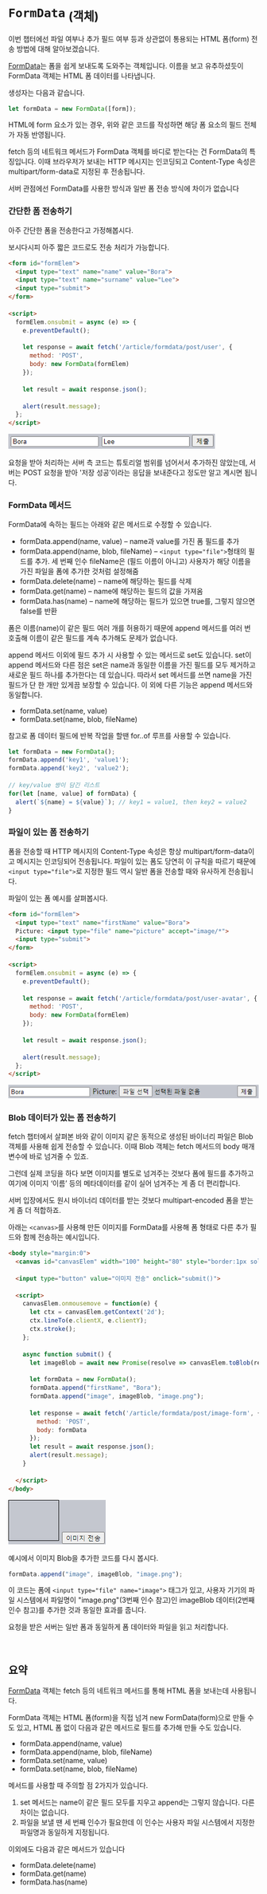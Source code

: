 `FormData` <sub>(객체)</sub>
============================

이번 챕터에선 파일 여부나 추가 필드 여부 등과 상관없이 통용되는 HTML 폼(form) 전송 방법에 대해 알아보겠습니다.

[FormData](https://xhr.spec.whatwg.org/#interface-formdata)는 폼을 쉽게 보내도록 도와주는 객체입니다. 이름을 보고 유추하셨듯이 FormData 객체는 HTML 폼 데이터를 나타냅니다.

생성자는 다음과 같습니다.
```javascript
let formData = new FormData([form]);
```

HTML에 form 요소가 있는 경우, 위와 같은 코드를 작성하면 해당 폼 요소의 필드 전체가 자동 반영됩니다.

fetch 등의 네트워크 메서드가 FormData 객체를 바디로 받는다는 건 FormData의 특징입니다. 이때 브라우저가 보내는 HTTP 메시지는 인코딩되고 Content-Type 속성은 multipart/form-data로 지정된 후 전송됩니다.

서버 관점에선 FormData를 사용한 방식과 일반 폼 전송 방식에 차이가 없습니다

### 간단한 폼 전송하기
아주 간단한 폼을 전송한다고 가정해봅시다.

보시다시피 아주 짧은 코드로도 전송 처리가 가능합니다.
```html
<form id="formElem">
  <input type="text" name="name" value="Bora">
  <input type="text" name="surname" value="Lee">
  <input type="submit">
</form>

<script>
  formElem.onsubmit = async (e) => {
    e.preventDefault();

    let response = await fetch('/article/formdata/post/user', {
      method: 'POST',
      body: new FormData(formElem)
    });

    let result = await response.json();

    alert(result.message);
  };
</script>
```

![sending-simple-form](../../images/03/03/02/sending-simple-form.png)

요청을 받아 처리하는 서버 측 코드는 튜토리얼 범위를 넘어서서 추가하진 않았는데, 서버는 POST 요청을 받아 '저장 성공’이라는 응답을 보내준다고 정도만 알고 계시면 됩니다.

### FormData 메서드
FormData에 속하는 필드는 아래와 같은 메서드로 수정할 수 있습니다.
- formData.append(name, value) – name과 value를 가진 폼 필드를 추가
- formData.append(name, blob, fileName) – `<input type="file">`형태의 필드를 추가. 세 번째 인수 fileName은 (필드 이름이 아니고) 사용자가 해당 이름을 가진 파일을 폼에 추가한 것처럼 설정해줌
- formData.delete(name) – name에 해당하는 필드를 삭제
- formData.get(name) – name에 해당하는 필드의 값을 가져옴
- formData.has(name) – name에 해당하는 필드가 있으면 true를, 그렇지 않으면 false를 반환

폼은 이름(name)이 같은 필드 여러 개를 허용하기 때문에 append 메서드를 여러 번 호출해 이름이 같은 필드를 계속 추가해도 문제가 없습니다.

append 메서드 이외에 필드 추가 시 사용할 수 있는 메서드로 set도 있습니다. set이 append 메서드와 다른 점은 set은 name과 동일한 이름을 가진 필드를 모두 제거하고 새로운 필드 하나를 추가한다는 데 있습니다. 따라서 set 메서드를 쓰면 name을 가진 필드가 단 한 개만 있게끔 보장할 수 있습니다. 이 외에 다른 기능은 append 메서드와 동일합니다.
- formData.set(name, value)
- formData.set(name, blob, fileName)

참고로 폼 데이터 필드에 반복 작업을 할땐 for..of 루프를 사용할 수 있습니다.
```javascript
let formData = new FormData();
formData.append('key1', 'value1');
formData.append('key2', 'value2');

// key/value 쌍이 담긴 리스트
for(let [name, value] of formData) {
  alert(`${name} = ${value}`); // key1 = value1, then key2 = value2
}
```

### 파일이 있는 폼 전송하기
폼을 전송할 때 HTTP 메시지의 Content-Type 속성은 항상 multipart/form-data이고 메시지는 인코딩되어 전송됩니다. 파일이 있는 폼도 당연히 이 규칙을 따르기 때문에 `<input type="file">`로 지정한 필드 역시 일반 폼을 전송할 때와 유사하게 전송됩니다.

파일이 있는 폼 예시를 살펴봅시다.
```html
<form id="formElem">
  <input type="text" name="firstName" value="Bora">
  Picture: <input type="file" name="picture" accept="image/*">
  <input type="submit">
</form>

<script>
  formElem.onsubmit = async (e) => {
    e.preventDefault();

    let response = await fetch('/article/formdata/post/user-avatar', {
      method: 'POST',
      body: new FormData(formElem)
    });

    let result = await response.json();

    alert(result.message);
  };
</script>
```

![sending-file-form](../../images/03/03/02/sending-file-form.png)

### Blob 데이터가 있는 폼 전송하기
fetch 챕터에서 살펴본 바와 같이 이미지 같은 동적으로 생성된 바이너리 파일은 Blob 객체를 사용해 쉽게 전송할 수 있습니다. 이때 Blob 객체는 fetch 메서드의 body 매개변수에 바로 넘겨줄 수 있죠.

그런데 실제 코딩을 하다 보면 이미지를 별도로 넘겨주는 것보다 폼에 필드를 추가하고 여기에 이미지 ‘이름’ 등의 메타데이터를 같이 실어 넘겨주는 게 좀 더 편리합니다.

서버 입장에서도 원시 바이너리 데이터를 받는 것보다 multipart-encoded 폼을 받는 게 좀 더 적합하죠.

아래는 `<canvas>`를 사용해 만든 이미지를 FormData를 사용해 폼 형태로 다른 추가 필드와 함께 전송하는 예시입니다.
```html
<body style="margin:0">
  <canvas id="canvasElem" width="100" height="80" style="border:1px solid"></canvas>

  <input type="button" value="이미지 전송" onclick="submit()">

  <script>
    canvasElem.onmousemove = function(e) {
      let ctx = canvasElem.getContext('2d');
      ctx.lineTo(e.clientX, e.clientY);
      ctx.stroke();
    };

    async function submit() {
      let imageBlob = await new Promise(resolve => canvasElem.toBlob(resolve, 'image/png'));

      let formData = new FormData();
      formData.append("firstName", "Bora");
      formData.append("image", imageBlob, "image.png");

      let response = await fetch('/article/formdata/post/image-form', {
        method: 'POST',
        body: formData
      });
      let result = await response.json();
      alert(result.message);
    }

  </script>
</body>
```

![sending-blob-data-form](../../images/03/03/02/sending-blob-data-form.png)

예시에서 이미지 Blob을 추가한 코드를 다시 봅시다.
```javascript
formData.append("image", imageBlob, "image.png");
```

이 코드는 폼에 `<input type="file" name="image">` 태그가 있고, 사용자 기기의 파일 시스템에서 파일명이 "image.png"(3번째 인수 참고)인 imageBlob 데이터(2번째 인수 참고)를 추가한 것과 동일한 효과를 줍니다.

요청을 받은 서버는 일반 폼과 동일하게 폼 데이터와 파일을 읽고 처리합니다.

<br />

## 요약
[FormData](https://xhr.spec.whatwg.org/#interface-formdata) 객체는 fetch 등의 네트워크 메서드를 통해 HTML 폼을 보내는데 사용됩니다.

FormData 객체는 HTML 폼(form)을 직접 넘겨 new FormData(form)으로 만들 수도 있고, HTML 폼 없이 다음과 같은 메서드로 필드를 추가해 만들 수도 있습니다.
- formData.append(name, value)
- formData.append(name, blob, fileName)
- formData.set(name, value)
- formData.set(name, blob, fileName)

메서드를 사용할 때 주의할 점 2가지가 있습니다.
1. set 메서드는 name이 같은 필드 모두를 지우고 append는 그렇지 않습니다. 다른 차이는 없습니다.
2. 파일을 보낼 땐 세 번째 인수가 필요한데 이 인수는 사용자 파일 시스템에서 지정한 파일명과 동일하게 지정됩니다.

이외에도 다음과 같은 메서드가 있습니다
- formData.delete(name)
- formData.get(name)
- formData.has(name)
